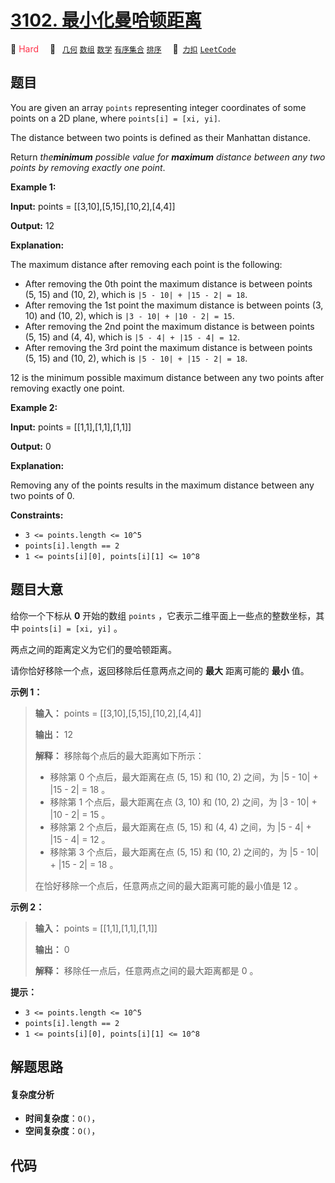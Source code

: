 # [3102. 最小化曼哈顿距离](https://2xiao.github.io/leetcode-js/problem/3102.html)

🔴 <font color=#ff334b>Hard</font>&emsp; 🔖&ensp; [`几何`](/tag/geometry.md) [`数组`](/tag/array.md) [`数学`](/tag/math.md) [`有序集合`](/tag/ordered-set.md) [`排序`](/tag/sorting.md)&emsp; 🔗&ensp;[`力扣`](https://leetcode.cn/problems/minimize-manhattan-distances) [`LeetCode`](https://leetcode.com/problems/minimize-manhattan-distances)

## 题目

You are given an array `points` representing integer coordinates of some
points on a 2D plane, where `points[i] = [xi, yi]`.

The distance between two points is defined as their Manhattan distance.

Return _the**minimum** possible value for **maximum** distance between any two
points by removing exactly one point_.



**Example 1:**

**Input:** points = [[3,10],[5,15],[10,2],[4,4]]

**Output:** 12

**Explanation:**

The maximum distance after removing each point is the following:

  * After removing the 0th point the maximum distance is between points (5, 15) and (10, 2), which is `|5 - 10| + |15 - 2| = 18`.
  * After removing the 1st point the maximum distance is between points (3, 10) and (10, 2), which is `|3 - 10| + |10 - 2| = 15`.
  * After removing the 2nd point the maximum distance is between points (5, 15) and (4, 4), which is `|5 - 4| + |15 - 4| = 12`.
  * After removing the 3rd point the maximum distance is between points (5, 15) and (10, 2), which is `|5 - 10| + |15 - 2| = 18`.

12 is the minimum possible maximum distance between any two points after
removing exactly one point.

**Example 2:**

**Input:** points = [[1,1],[1,1],[1,1]]

**Output:** 0

**Explanation:**

Removing any of the points results in the maximum distance between any two
points of 0.



**Constraints:**

  * `3 <= points.length <= 10^5`
  * `points[i].length == 2`
  * `1 <= points[i][0], points[i][1] <= 10^8`


## 题目大意

给你一个下标从 **0** 开始的数组 `points` ，它表示二维平面上一些点的整数坐标，其中 `points[i] = [xi, yi]` 。

两点之间的距离定义为它们的曼哈顿距离。

请你恰好移除一个点，返回移除后任意两点之间的 **最大** 距离可能的 **最小** 值。



**示例 1：**

> 
> 
> 
> 
> 
> **输入：** points = [[3,10],[5,15],[10,2],[4,4]]
> 
> **输出：** 12
> 
> **解释：** 移除每个点后的最大距离如下所示：
> - 移除第 0 个点后，最大距离在点 (5, 15) 和 (10, 2) 之间，为 |5 - 10| + |15 - 2| = 18 。
> - 移除第 1 个点后，最大距离在点 (3, 10) 和 (10, 2) 之间，为 |3 - 10| + |10 - 2| = 15 。
> - 移除第 2 个点后，最大距离在点 (5, 15) 和 (4, 4) 之间，为 |5 - 4| + |15 - 4| = 12 。
> - 移除第 3 个点后，最大距离在点 (5, 15) 和 (10, 2) 之间的，为 |5 - 10| + |15 - 2| = 18 。
> 
> 在恰好移除一个点后，任意两点之间的最大距离可能的最小值是 12 。
> 
> 

**示例 2：**

> 
> 
> 
> 
> 
> **输入：** points = [[1,1],[1,1],[1,1]]
> 
> **输出：** 0
> 
> **解释：** 移除任一点后，任意两点之间的最大距离都是 0 。
> 
> 



**提示：**

  * `3 <= points.length <= 10^5`
  * `points[i].length == 2`
  * `1 <= points[i][0], points[i][1] <= 10^8`


## 解题思路

#### 复杂度分析

- **时间复杂度**：`O()`，
- **空间复杂度**：`O()`，

## 代码

```javascript

```